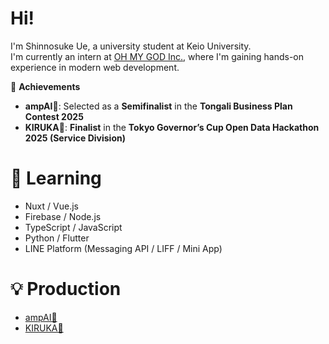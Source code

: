 # Hi!
I'm Shinnosuke Ue, a university student at Keio University.  
I'm currently an intern at [OH MY GOD Inc.](https://ohmygod.jp), where I'm gaining hands-on experience in modern web development.

🚀 **Achievements**
- **ampAI🎸**: Selected as a **Semifinalist** in the **Tongali Business Plan Contest 2025**  
- **KIRUKA🌲**: **Finalist** in the **Tokyo Governor’s Cup Open Data Hackathon 2025 (Service Division)**

# 🧠 Learning
- Nuxt / Vue.js  
- Firebase / Node.js  
- TypeScript / JavaScript  
- Python / Flutter  
- LINE Platform (Messaging API / LIFF / Mini App)

# 💡 Production
- [ampAI🎸](https://ampai.vercel.app)  
- [KIRUKA🌲](https://kiruka.vercel.app)
